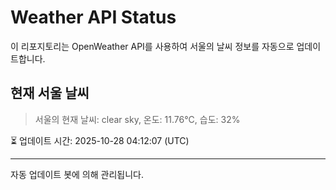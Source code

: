 
# Weather API Status

이 리포지토리는 OpenWeather API를 사용하여 서울의 날씨 정보를 자동으로 업데이트합니다.

## 현재 서울 날씨
> 서울의 현재 날씨: clear sky, 온도: 11.76°C, 습도: 32%

⏳ 업데이트 시간: 2025-10-28 04:12:07 (UTC)

---
자동 업데이트 봇에 의해 관리됩니다.
